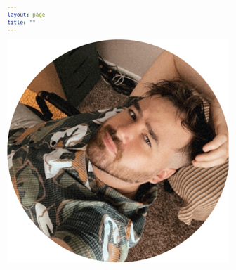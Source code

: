 ```yaml
---
layout: page
title: ""
---
```


<img align="left" src="assets/images/ProfilePick1.png" alt="My Image">
